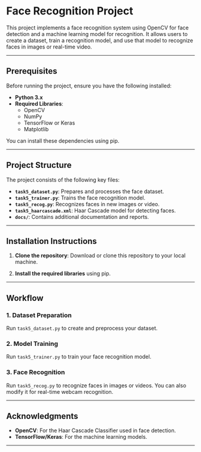 # Face Recognition Project

This project implements a face recognition system using OpenCV for face detection and a machine learning model for recognition. It allows users to create a dataset, train a recognition model, and use that model to recognize faces in images or real-time video.

---

## Prerequisites

Before running the project, ensure you have the following installed:

- **Python 3.x**
- **Required Libraries**: 
  - OpenCV
  - NumPy
  - TensorFlow or Keras
  - Matplotlib

You can install these dependencies using pip.

---

## Project Structure

The project consists of the following key files:

- **`task5_dataset.py`**: Prepares and processes the face dataset.
- **`task5_trainer.py`**: Trains the face recognition model.
- **`task5_recog.py`**: Recognizes faces in new images or video.
- **`task5_haarcascade.xml`**: Haar Cascade model for detecting faces.
- **`docs/`**: Contains additional documentation and reports.

---

## Installation Instructions

1. **Clone the repository**:
   Download or clone this repository to your local machine.

2. **Install the required libraries** using pip.

---

## Workflow

### 1. Dataset Preparation

Run `task5_dataset.py` to create and preprocess your dataset.

### 2. Model Training

Run `task5_trainer.py` to train your face recognition model.

### 3. Face Recognition

Run `task5_recog.py` to recognize faces in images or videos. You can also modify it for real-time webcam recognition.

---

## Acknowledgments

- **OpenCV**: For the Haar Cascade Classifier used in face detection.
- **TensorFlow/Keras**: For the machine learning models.

---

